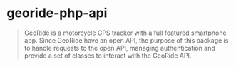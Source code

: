 # georide-php-api

>  GeoRide is a motorcycle GPS tracker with a full featured smartphone app. Since GeoRide have an open API, the purpose of this package is to handle requests to the open API, managing authentication and provide a set of classes to interact with the GeoRide API.

